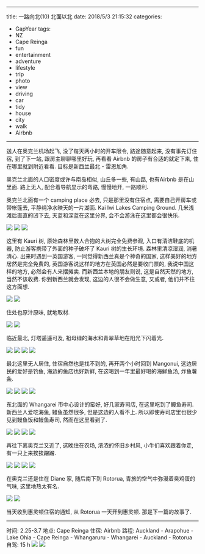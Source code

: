 
---
title: 一路向北(10) 北面以北
date: 2018/5/3 21:15:32
categories: 
- GapYear
tags:
- NZ
- Cape Reinga
- fun
- entertainment
- adventure
- lifestyle
- trip
- photo
- view
- driving
- car 
- tidy
- house
- city
- walk
- Airbnb

---


送人在奥克兰机场起飞, 没了每天两小时的开车限令, 路途随意起来, 没有事先订住宿, 到了下一站, 跟房主聊聊哪里好玩, 再看看 Airbnb 的房子有合适的就定下来, 住在哪里就到附近看看. 目标是新西兰最北 - 雷恩加角.

奥克兰北面的人口密度或许与南岛相似, 山丘多一些, 有山路, 也有Airbnb 是在山里面. 路上无人, 配合着导航显示的弯路, 慢慢地开, 一路顺利. 

奥克兰北面有一个 camping place 必去, 只是那里没有住宿点, 需要自己开房车或带帐篷去, 平静纯净水映天的一片湖面. Kai Iwi Lakes Camping Ground. 几米浅滩后直直的凹下去, 天蓝和深蓝在这里分界, 会不会游泳在这里都会很快乐. 

![](https://ws3.sinaimg.cn/large/006tNc79gy1fqyfa3n7bbj31kw16ou0x.jpg)
![](https://ws2.sinaimg.cn/large/006tNc79gy1fqyfb4psc2j31kw16o1ky.jpg)
![](https://ws1.sinaimg.cn/large/006tNc79gy1fqyfeufmukj31kw16o7wj.jpg)

这里有 Kauri 树, 原始森林里数人合抱的大树完全免费参观, 入口有清洁鞋底的机器, 防止游客携带了外面的种子破坏了 Kauri 树的生长环境. 森林里清凉湿润, 消暑清心. 出来时遇到一英国游客, 一同觉得新西兰真是个神奇的国家, 这样美好的地方居然是完全免费的, 英国游客说这样的地方在英国必然是要收门票的, 我说中国这样的地方, 必然会有人来摆摊卖. 而新西兰本地的朋友则说, 这是自然天然的地方, 当然不该收费. 你到新西兰就会发现, 这边的人很不会做生意, 又或者, 他们并不往这方面想. 

![](https://ws3.sinaimg.cn/large/006tNc79gy1fqyflskosvj31kw16oe85.jpg)
![](https://ws1.sinaimg.cn/large/006tKfTcgy1fqygmggqguj31kw23v1l2.jpg)

住处也原汁原味, 就地取材.

![](https://ws1.sinaimg.cn/large/006tNc79gy1fqyfuv0zyoj31kw16o4qr.jpg)
![](https://ws3.sinaimg.cn/large/006tNc79gy1fqygeke3xjj31kw16ox6s.jpg)

临近最北, 灯塔遥遥可及, 祖母绿的海水和青翠草地在阳光下闪着光. 

![](https://ws4.sinaimg.cn/large/006tKfTcgy1fqyglizpx7j31kw16ou0x.jpg)
![](https://ws3.sinaimg.cn/large/006tKfTcgy1fqygkdcg9mj31kw16o4qq.jpg)
![](https://ws3.sinaimg.cn/large/006tKfTcgy1fqygkaycjjj31kw16oe82.jpg)
![](https://ws2.sinaimg.cn/large/006tKfTcgy1fqygi85peaj31kw16onpe.jpg)

最北这里无人居住, 住宿自然也是找不到的, 再开两个小时回到 Mangonui, 这边居民的爱好是钓鱼, 海边的鱼店也好新鲜, 在这喝到一年里最好喝的海鲜鱼汤, 炸鱼薯条.

![](https://ws2.sinaimg.cn/large/006tKfTcgy1fqygvv0yzsj31kw16ohdu.jpg)
![](https://ws2.sinaimg.cn/large/006tKfTcgy1fqygtsivmcj31kw16o1kz.jpg)
![](https://ws1.sinaimg.cn/large/006tKfTcgy1fqygtp3h8fj31kw16ob2b.jpg)
![](https://ws2.sinaimg.cn/large/006tKfTcgy1fqygtl0ianj31kw23vhdu.jpg)

东北面的 Whangarei 市中心设计的蛮好, 好几家寿司店, 在这里吃到了鳗鱼寿司. 新西兰人爱吃海鱼, 鳗鱼虽然很多, 但是这边的人看不上. 所以即使寿司店里也很少见到鳗鱼饭和鳗鱼寿司, 然而在这里看到了.

![](https://ws2.sinaimg.cn/large/006tKfTcgy1fqyh0xkiruj31kw16ox6t.jpg)
![](https://ws2.sinaimg.cn/large/006tKfTcgy1fqyh0qqbesj31kw16ohdu.jpg)
![](https://ws2.sinaimg.cn/large/006tKfTcgy1fqygy0fnhuj31kw16ox6p.jpg)
![](https://ws4.sinaimg.cn/large/006tKfTcgy1fqygxxw0imj31kw16ob2b.jpg)

再往下离奥克兰又近了, 这晚住在农场, 浓浓的怀旧乡村风, 小牛们喜欢跟着你走, 有一只上来挨挨蹭蹭.

![](https://ws4.sinaimg.cn/large/006tKfTcgy1fqyhdk0gqcj31kw16okjl.jpg)
![](https://ws3.sinaimg.cn/large/006tKfTcgy1fqyhbs95wjj31kw16oe83.jpg)
![](https://ws2.sinaimg.cn/large/006tKfTcgy1fqyhbo42znj31kw16onpe.jpg)
![](https://ws3.sinaimg.cn/large/006tKfTcgy1fqyhbks83nj31kw23v7wk.jpg)

在奥克兰还是住在 Diane 家, 随后南下到 Rotorua, 青旅的空气中弥漫着臭鸡蛋的气味, 这里地热太有名. 

![](https://ws1.sinaimg.cn/large/006tKfTcgy1fqyhm99vluj31kw16o7wj.jpg)
![](https://ws1.sinaimg.cn/large/006tKfTcgy1fqyhj7735gj31kw16ohdu.jpg)

当天收到惠灵顿住宿的通知, 从 Rotorua 一天开到惠灵顿. 那是下一篇的故事了. 

***
时间: 2.25-3.7
地点: Cape Reinga
住宿: Airbnb
路程: Auckland - Arapohue - Lake Ohia - Cape Reinga - Whangaruru - Whangarei - Auckland - Rotorua
自驾: 15 h
![](https://ws4.sinaimg.cn/large/006tKfTcgy1fqyhqhaiy2j30sg0zcdsl.jpg)
![](https://ws2.sinaimg.cn/large/006tKfTcgy1fqyhr5jqg9j30pu10e7ha.jpg)



